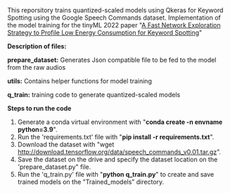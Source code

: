 This reporsitory trains quantized-scaled models using Qkeras for Keyword Spotting using the Google Speech Commands dataset.
Implementation of the model training for the tinyML 2022 paper "[A Fast Network Exploration Strategy to Profile Low Energy Consumption for Keyword Spotting](https://arxiv.org/abs/2202.02361)"

**Description of files:**

**prepare_dataset:** Generates Json compatible file to be fed to the model from the raw audios

**utils:** Contains helper functions for model training

**q_train:** training code to generate quantized-scaled models

**Steps to run the code**

1. Generate a conda virtual environment with "**conda create -n envname python=3.9**".
2. Run the 'requirements.txt' file with "**pip install -r requirements.txt**".
3. Download the dataset with "wget http://download.tensorflow.org/data/speech_commands_v0.01.tar.gz".
4. Save the dataset on the drive and specify the dataset location on the 'prepare_dataset.py" file.
5. Run the 'q_train.py' file with "**python q_train.py**" to create and save trained models on the "Trained_models" directory.  
